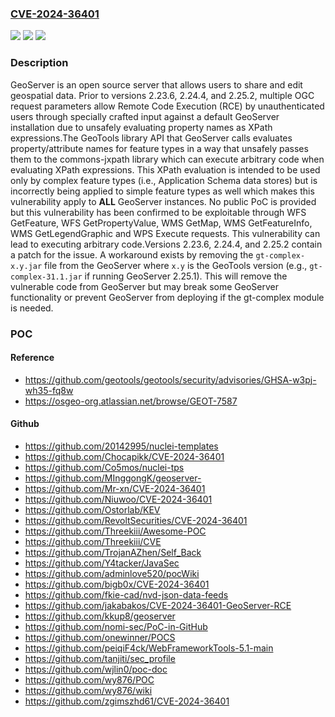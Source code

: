 ### [CVE-2024-36401](https://cve.mitre.org/cgi-bin/cvename.cgi?name=CVE-2024-36401)
![](https://img.shields.io/static/v1?label=Product&message=geoserver&color=blue)
![](https://img.shields.io/static/v1?label=Version&message=%3D%20%3C%202.23.6%20&color=brighgreen)
![](https://img.shields.io/static/v1?label=Vulnerability&message=CWE-95%3A%20Improper%20Neutralization%20of%20Directives%20in%20Dynamically%20Evaluated%20Code%20('Eval%20Injection')&color=brighgreen)

### Description

GeoServer is an open source server that allows users to share and edit geospatial data. Prior to versions 2.23.6, 2.24.4, and 2.25.2, multiple OGC request parameters allow Remote Code Execution (RCE) by unauthenticated users through specially crafted input against a default GeoServer installation due to unsafely evaluating property names as XPath expressions.The GeoTools library API that GeoServer calls evaluates property/attribute names for feature types in a way that unsafely passes them to the commons-jxpath library which can execute arbitrary code when evaluating XPath expressions. This XPath evaluation is intended to be used only by complex feature types (i.e., Application Schema data stores) but is incorrectly being applied to simple feature types as well which makes this vulnerability apply to **ALL** GeoServer instances. No public PoC is provided but this vulnerability has been confirmed to be exploitable through WFS GetFeature, WFS GetPropertyValue, WMS GetMap, WMS GetFeatureInfo, WMS GetLegendGraphic and WPS Execute requests. This vulnerability can lead to executing arbitrary code.Versions 2.23.6, 2.24.4, and 2.25.2 contain a patch for the issue. A workaround exists by removing the `gt-complex-x.y.jar` file from the GeoServer where `x.y` is the GeoTools version (e.g., `gt-complex-31.1.jar` if running GeoServer 2.25.1). This will remove the vulnerable code from GeoServer but may break some GeoServer functionality or prevent GeoServer from deploying if the gt-complex module is needed.

### POC

#### Reference
- https://github.com/geotools/geotools/security/advisories/GHSA-w3pj-wh35-fq8w
- https://osgeo-org.atlassian.net/browse/GEOT-7587

#### Github
- https://github.com/20142995/nuclei-templates
- https://github.com/Chocapikk/CVE-2024-36401
- https://github.com/Co5mos/nuclei-tps
- https://github.com/MInggongK/geoserver-
- https://github.com/Mr-xn/CVE-2024-36401
- https://github.com/Niuwoo/CVE-2024-36401
- https://github.com/Ostorlab/KEV
- https://github.com/RevoltSecurities/CVE-2024-36401
- https://github.com/Threekiii/Awesome-POC
- https://github.com/Threekiii/CVE
- https://github.com/TrojanAZhen/Self_Back
- https://github.com/Y4tacker/JavaSec
- https://github.com/adminlove520/pocWiki
- https://github.com/bigb0x/CVE-2024-36401
- https://github.com/fkie-cad/nvd-json-data-feeds
- https://github.com/jakabakos/CVE-2024-36401-GeoServer-RCE
- https://github.com/kkup8/geoserver
- https://github.com/nomi-sec/PoC-in-GitHub
- https://github.com/onewinner/POCS
- https://github.com/peiqiF4ck/WebFrameworkTools-5.1-main
- https://github.com/tanjiti/sec_profile
- https://github.com/wjlin0/poc-doc
- https://github.com/wy876/POC
- https://github.com/wy876/wiki
- https://github.com/zgimszhd61/CVE-2024-36401

